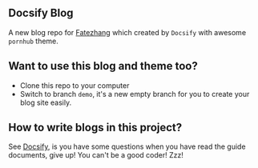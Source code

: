 ## Docsify Blog

A new blog repo for [Fatezhang](https://github.com/Fatezhang) which created by `Docsify` with awesome `pornhub` theme.

## Want to use this blog and theme too?

- Clone this repo to your computer
- Switch to branch `demo`, it's a new empty branch for you to create your blog site easily.

## How to write blogs in this project?

See [Docsify](https://docsify.js.org/#/), is you have some questions when you have read the guide documents, give up! You can't be a good coder! Zzz! 
